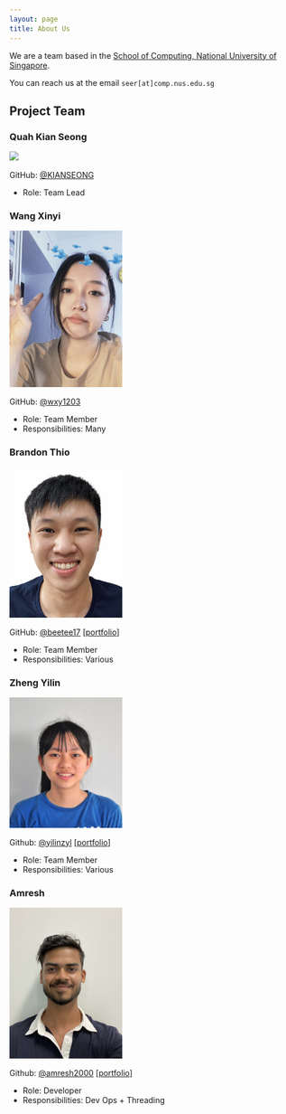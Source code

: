 ```yaml
---
layout: page
title: About Us
---
```


We are a team based in the [School of Computing, National University of Singapore](http://www.comp.nus.edu.sg).

You can reach us at the email `seer[at]comp.nus.edu.sg`

## Project Team

### Quah Kian Seong

<img src="images/kianseong.png" width="200px">

GitHub: [@KIANSEONG](https://github.com/KIANSEONG)

* Role: Team Lead

### Wang Xinyi

<img src="images/wxy1203.png" width="200px">

GitHub: [@wxy1203](https://github.com/wxy1203)

* Role: Team Member
* Responsibilities: Many


### Brandon Thio

<img src="images/beetee17.png" width="200px">

GitHub: [@beetee17](https://github.com/beetee17)
[[portfolio](team/beetee17.md)]

* Role: Team Member
* Responsibilities: Various

### Zheng Yilin


<img src="images/yilinzyl.png" width="200px">

Github: [@yilinzyl](http://github.com/yilinzyl)
[[portfolio](team/yilinzyl.md)]

* Role: Team Member
* Responsibilities: Various

### Amresh

<img src="images/amresh2000.png" width="200px">

Github: [@amresh2000](http://github.com/amresh2000)
[[portfolio](team/amresh.md)]

* Role: Developer
* Responsibilities: Dev Ops + Threading
